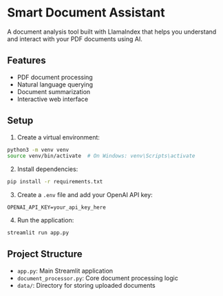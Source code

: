 # Smart Document Assistant

A document analysis tool built with LlamaIndex that helps you understand and interact with your PDF documents using AI.

## Features
- PDF document processing
- Natural language querying
- Document summarization
- Interactive web interface

## Setup
1. Create a virtual environment:
```bash
python3 -m venv venv
source venv/bin/activate  # On Windows: venv\Scripts\activate
```

2. Install dependencies:
```bash
pip install -r requirements.txt
```

3. Create a `.env` file and add your OpenAI API key:
```
OPENAI_API_KEY=your_api_key_here
```

4. Run the application:
```bash
streamlit run app.py
```

## Project Structure
- `app.py`: Main Streamlit application
- `document_processor.py`: Core document processing logic
- `data/`: Directory for storing uploaded documents 